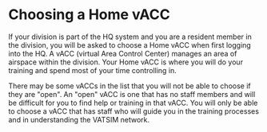# Choosing a Home vACC

If your division is part of the HQ system and you are a resident member in the division, you will be asked to choose a Home vACC when first logging into the HQ. A vACC \(virtual Area Control Center\) manages an area of airspace within the division. Your Home vACC is where you will do your training and spend most of your time controlling in.

There may be some vACCs in the list that you will not be able to choose if they are "open". An "open" vACC is one that has no staff members and will be difficult for you to find help or training in that vACC. You will only be able to choose a vACC that has staff who will guide you in the training processes and in understanding the VATSIM network.

